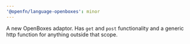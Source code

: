 ```yaml
---
'@openfn/language-openboxes': minor
---
```


A new OpenBoxes adaptor. Has `get` and `post` functionality and a generic http
function for anything outside that scope.
